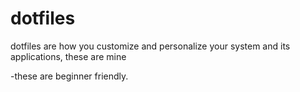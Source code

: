 # dotfiles 

<p> dotfiles are how you customize and personalize your system and its applications, these are mine </p> 

-these are beginner friendly.
